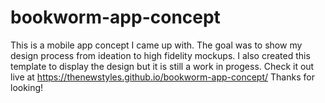 # bookworm-app-concept
This is a mobile app concept I came up with. The goal was to show my design process from ideation to high fidelity mockups. I also created this template to display the design but it is still a work in progess. Check it out live at https://thenewstyles.github.io/bookworm-app-concept/ Thanks for looking!